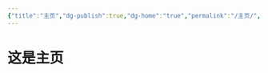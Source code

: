 ```yaml
---
{"title":"主页","dg-publish":true,"dg-home":"true","permalink":"/主页/","tags":["gardenEntry"],"dgPassFrontmatter":true}
---
```


# 这是主页

